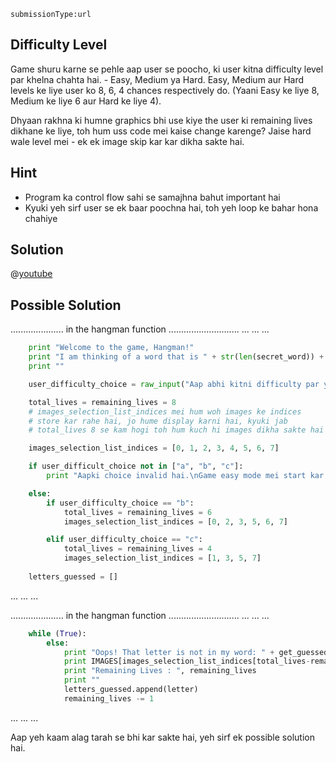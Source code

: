 ```ngMeta
submissionType:url
```
## Difficulty Level
Game shuru karne se pehle aap user se poocho, ki user kitna difficulty level par khelna chahta hai. - Easy, Medium ya Hard.
Easy, Medium aur Hard levels ke liye user ko 8, 6, 4 chances respectively do. (Yaani Easy ke liye 8, Medium ke liye 6 aur Hard ke liye 4).

Dhyaan rakhna ki humne graphics bhi use kiye the user ki remaining lives dikhane ke liye, toh hum uss code mei kaise change karenge? Jaise hard wale level mei - ek ek image skip kar kar dikha sakte hai.

## Hint
- Program ka control flow sahi se samajhna bahut important hai
- Kyuki yeh sirf user se ek baar poochna hai, toh yeh loop ke bahar hona chahiye

## Solution

@[youtube](https://www.youtube.com/watch?v=f-2A-OeYSWA)

## Possible Solution
..................... in the hangman function ............................
...
...
...
```python
    print "Welcome to the game, Hangman!"
    print "I am thinking of a word that is " + str(len(secret_word)) + " letters long."
    print ""

    user_difficulty_choice = raw_input("Aap abhi kitni difficulty par yeh game khelna chahte ho?\na)\tEasy\nb)\tMedium\nc)\tHard\n\nApni choice a, b, ya c ki terms mei batayein\n"))

    total_lives = remaining_lives = 8
    # images_selection_list_indices mei hum woh images ke indices
    # store kar rahe hai, jo hume display karni hai, kyuki jab
    # total_lives 8 se kam hogi toh hum kuch hi images dikha sakte hai

    images_selection_list_indices = [0, 1, 2, 3, 4, 5, 6, 7]

    if user_difficult_choice not in ["a", "b", "c"]:
        print "Aapki choice invalid hai.\nGame easy mode mei start kar rahe hai")

    else:
        if user_difficulty_choice == "b":
            total_lives = remaining_lives = 6
            images_selection_list_indices = [0, 2, 3, 5, 6, 7]

        elif user_difficulty_choice == "c":
            total_lives = remaining_lives = 4
            images_selection_list_indices = [1, 3, 5, 7]
        
    letters_guessed = []
```
...
...
...

..................... in the hangman function ............................
...
...
...
```python
    while (True):
        else:
            print "Oops! That letter is not in my word: " + get_guessed_word(secret_word, letters_guessed)
            print IMAGES[images_selection_list_indices[total_lives-remaining_lives]] ## <-- CHANGES HERE
            print "Remaining Lives : ", remaining_lives
            print ""
            letters_guessed.append(letter)
            remaining_lives -= 1
```
...
...
...

Aap yeh kaam alag tarah se bhi kar sakte hai, yeh sirf ek possible solution hai.
